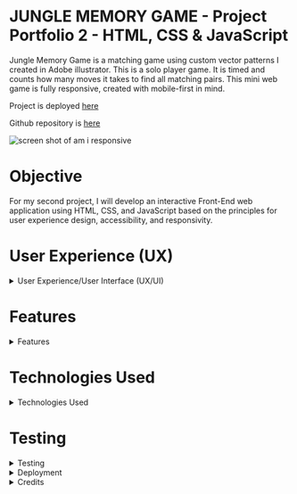# JUNGLE MEMORY GAME - Project Portfolio 2  - HTML, CSS & JavaScript

Jungle Memory Game is a matching game using custom vector patterns I created in Adobe illustrator. This is a solo player game. It is timed and counts how many moves it takes to find all matching pairs. This mini web game is fully responsive, created with mobile-first in mind.
 
Project is deployed [here](https://chasingash.github.io/P2-Memory-Game/)
 
Github repository is [here](https://github.com/chasingash/P2-Memory-Game)
 
![screen shot of am i responsive](https://res.cloudinary.com/dtbdqnrln/image/upload/v1647805432/P2/Screenshot_2022-03-20_at_19.43.46_uzcujz.png)



# Objective

For my second project, I will develop an interactive Front-End web application using HTML, CSS, and JavaScript based on the principles for user experience design, accessibility, and responsivity.


# User Experience (UX)

<details>
  
  <summary>User Experience/User Interface (UX/UI)</summary>

### User Stories
  
  ##### First Time Visitor Goals:
  For first time visitors:  
  - Instructions are clearly visible.
  - Engaged with game from the initial onset. 
  - Gameplay is intuitive.
  - To play on various devices and screen sizes. 
  
  ##### Return Visitor Goals:
  For return visitors:  
  - Gauge performance.
  - Play game on various devices.
  
  ##### Website's Owner Goals.
  As the developer:
  - I aim to provide a fun and interactive experience.
  - I aim to encourage continued use of the game.

## Design Prototype
I designed a prototype for the memory game on paper first and then moved into Balsamiq where I created numerous wireframes to fit mobile, tablet and desktop devices which provided me with a clear visual outline of how I wanted my game to appear. Some changes were made along the development stage as I experimented with different layouts to suit the needs of the game.
 
![Design Prototype Preview](https://res.cloudinary.com/dtbdqnrln/image/upload/v1647702781/P2/Screenshot_2022-03-19_at_15.12.42_xrduuq.png)

# Design

* ## Typography
 
Fonts used: Courier New, monospace. It stands out well against the background and is easy to read.

* ## Colour Scheme
 
I played around a lot with different colour schemes and settled on the ones below for their fresh colour feel. while providing plenty of contrast.

![Colour Palette image](https://res.cloudinary.com/dtbdqnrln/image/upload/v1647800610/P2/Screenshot_2022-03-20_at_18.23.23_dcbewr.png)

* ## Imagery

All illustrations used for the cards are my own original designs that i created in Adobe Illustrator.
![illustrations](https://res.cloudinary.com/dtbdqnrln/image/upload/v1647807537/P2/Screenshot_2022-03-20_at_20.18.50_vklsow.png) 

The background image is a green coloured leopard seamless pattern created in Adobe Illustrator.
 ![Background image](https://res.cloudinary.com/dtbdqnrln/image/upload/v1647704056/P2/animal_skin_green_tones_vammmi.svg)  

 </details>

# Features

<details>
  
  <summary>Features</summary>

### Responsive  Website
  The site displays properly on a wide range of screen sizes. 
  
    Mobile view
  ![Mobile view](https://res.cloudinary.com/dtbdqnrln/image/upload/v1647815506/P2/Screenshot_2022-03-20_at_22.30.55_vdwroq.png) 

    Tablet view
  ![Tablet view](https://res.cloudinary.com/dtbdqnrln/image/upload/v1647815506/P2/Screenshot_2022-03-20_at_22.31.06_bne1z1.png) 

    Desktop view
  ![Desktop view](https://res.cloudinary.com/dtbdqnrln/image/upload/v1647815506/P2/Screenshot_2022-03-20_at_22.31.17_psgicx.png) 

  ### Instruction Page 
  On loading, the instructions are clearly visible below the game title.(positioning is relative to screen size).
  This satisfies the user need to quickly understand how to play the game.

  ![picture of the instructions](https://res.cloudinary.com/dtbdqnrln/image/upload/v1647812061/P2/Screenshot_2022-03-20_at_21.33.38_gkxpur.png)

  ### Timer
  The time is tracked once the game starts and continues until all pairs are mateched. The timer is placed just below the game board. When the player completes the final pair the time taken as well as how many moves it took to get there is displayed in the modal screen display area. This satisfies the players need to be able to gauge their performancee.  
    
    
  ![a picture of the timer section](https://res.cloudinary.com/dtbdqnrln/image/upload/v1647816279/P2/Screenshot_2022-03-20_at_22.44.34_qrku8c.png)  

  ### Modal Screen
  When all cards are matched, a modal screen is displayed with a congratulatory message and details of the time taken and how many moves it took to complete.  

  ![a picture of the victory screen](https://res.cloudinary.com/dtbdqnrln/image/upload/v1647811709/P2/Screenshot_2022-03-20_at_21.28.14_hokzke.png)

  ### Future Features

  Extra features I'd like to implement
  1. More levels to increse difficulty.
  2. Sound effects to clicked on cards.
  3. More detailed instructions added to a modal with all extra features included.

  </details>

    
# Technologies Used
<details>
 <summary>Technologies Used</summary>
 
 #### Languages Used
 
- HTML5
 - CSS
 - Javascript
#### Applications Used
 
 - [Git](https://git-scm.com/) Git was used for version control.
 - [GitHub](https://github.com/) GitHub is used to store the projects code.
 - [Gitpages](https://pages.github.com/) Gitpages are used to deploy the site.
 -  [Balsamiq](https://www.balsamiq.com) was used to create wireframes for this project.
 -  [Google Fonts](https://fonts.google.com/) fonts were downloaded from Google Fonts.
 - [Fontawesome](https://www.fontawesome.com) icons were downloaded from Font Awesome.com.
 - [Chrome Developer Tools](https://developer.chrome.com/docs/devtools/) used for layout and responsive testing.
 - [Wave](https://wave.webaim.org/) used for accessibility testing.
 - [favICO.com](https://convertico.com/favicon/) used for creating favicon.
 - [W3 Validator](https://jigsaw.w3.org/css-validator/) used to test html and css code.
 - [Jshint](https://jshint.com/) used to validate Javascript code.
 - [autoprefixer.github.io](https://autoprefixer.github.io/) used to improve browser compatibility.
 - [Freeconvert.com](https://www.freeconvert.com) was used to convert the background image file to the  webp format.
 - [https://caniuse.com/webp](https://caniuse.com/webp)  used to check compatibility of the webp file format.
 - [color.a11y.com](https://color.a11y.com) used for testing colour contrasts. 
 - [audit.deque.com](https://audit.deque.com) used to check for any accessibility issues. 

</details> 

# Testing
<details>
  <summary>Testing</summary>

* ## Code Validation

* The Jungle Memory Game has been tested and validated by the W3C HTML Validator, the W3C CSS Validator and the JShint validator. All minor errors found were fixed immediately. 

* ### HTML Validation Image

![HTML Validation](https://res.cloudinary.com/dtbdqnrln/image/upload/v1647819405/P2/Screenshot_2022-03-20_at_23.35.53_ng5ebx.png)

* ### CSS Validation Image

![CSS Validation](https://res.cloudinary.com/dtbdqnrln/image/upload/v1647819405/P2/Screenshot_2022-03-20_at_23.15.15_hvzqah.png)

* ## Lighthouse Testing

* The Website has been put through the Chrome Dev Tools which tests for the following:
  * Performance - page preformance on loading.
  * Accessibility - ensuring accessibility for all users and how it can be improved.
  * Best Practices - Examining whether the site conforms to industry best practices. 
  * SEO - Which stands for Search Engine Optimisation. Is the site optimised for search engine result ranking.

* ### Chrome Desktop Lighthouse result
  ![Chrome Desktop Lighthouse](assets/readme-images/lighthouse_desktop_image.png)

* ### Chrome Mobile Lighthouse Result
  ![Chrome Mobile Lighthouse](assets/readme-images/lighthouse_mobile_image.png)

* ## Accessibility Testing
* Ran Website through a11y to test colour contrast and found no issues. 
  ![a11y Test](https://res.cloudinary.com/dtbdqnrln/image/upload/v1647823257/P2/Screenshot_2022-03-21_at_00.40.51_ycfpwn.png)
  
* ## Responsive Testing
  * Google Chrome DevTools and Responsive Design Checker were used to test the responsiveness  of the website. 

* # Manual Testing
  * To ensure that everything was working properly and up to a professional startard, I conducted a number of manual tests.

  * ## Tests Conducted
    * Navigation Menu
      * Ensure that upon clicking, the Logo navgates back to the top of page.
      * Ensure that all links to the different sections are funtioning as intended.
      * Ensure that all hover effects are consistent on all buttons.
      * Ensure that the navigation bar is fully responsive. 
      * Ensure that when clicked, all navigation links scroll smoothly to their correct section of the page.
      * Ensure that the hamburger menu is fully funtional when clicked. 
      * Ensure that the navigation is fixed in position upon scrolling down and when navigation links are selected.
      * Ensure the contact button has a hover effect. 

    * Home/Landing Section
      * Ensure the Hero image is not pixelated and fully responsive across all devices. 
      * Ensure that all elements are fully responsive.
      * Ensure that the main text, sub-text and call to action button are central to the page and responsive.
      * Ensure all images are optimished and have alt functions.
      * Ensure that when clicked, the call to action button takes the suer to the class information section.
      * Ensure the call to action button has a hover effect. 

    * About Section
      * Ensure text is presented clearly with the correct font style and sizing. 
      * Ensure text is revised and checked for any spelling errors that might have occured in teh development phase.
      * Ensure the About section is fully responsive across all devices.

    * Class Information Section
      * Ensure that all elements are aligned properly and centered.
      * Ensure that all elements are fully responsive.
  
    * Contact section
      * Ensure that all elements that are set to required are working properly.
      * Ensure that the "submit" button lets the user know that the submission was successful.
      * Ensure the contact section is fully responsive.
  
    * Footer Section
      * Ensure that all social links open in a new tab.
      * Ensure the footer is fully responsive. 

* ## Bug Fixes

* After testing the site on different screen sizes, i discovered some text was not aligned properly which on further investigation appeared to be due to margin and padding issues. 

    I resolved with media queries and ajusting the margin and padding. 

* Another issue i had was with the navigation links not stopping at the right section and catching the fixed navigation bar to cut some of the section of. 

![Chrome Mobile Lighthouse](assets/readme-images/bug.png)

  I resolved this by wrapping the container inside a span element and giving it a unique ID. The i added a relative position to it in css which fixed the issue. 

![Chrome Mobile Lighthouse](assets/readme-images/bug_fix.png)

</details>

<details>
  <summary>Deployment</summary>

 # Deployment
  ### **Project Deployment steps**
  The follwing steps were taken to deploy my website to GitHub pages. 
  1. In the GitHub repository, navigate to the **Settings** tab.
  2. In settings, scroll down to the **Pages** tab.
  3. Next, select the branch **main** under **Source** and click **save**.
  4. Finally, the page should automatically refresh, making the deployed link visible.

</details>

<details>
  <summary>Credits</summary>

 # Credits
 ## Content
 
 * Timer Icon from Font Awesome
 * JavaScript code used to create the responsive navigation bar https://
 * W3schools

## Media
* All images and video were sourced from Pexels.com
* All images compressed using Adobe Photoshop

* # Acknowledgments

I would like to thank the slack community, my mentor and all at the Code Institute for their continued help and support throughout this whole process and to Mike who provided the layout i used to create this readme file.

</details>
